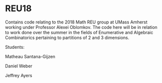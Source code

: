 # REU18

Contains code relating to the 2018 Math REU group at UMass Amherst working under Professor Alexei Oblomkov. The code here will be in relation to work done over the summer in the fields of Enumerative and Algebraic Combinatorics pertaining to partitions of 2 and 3 dimensions.

Students:

Matheau Santana-Gijzen

Daniel Weber

Jeffrey Ayers
